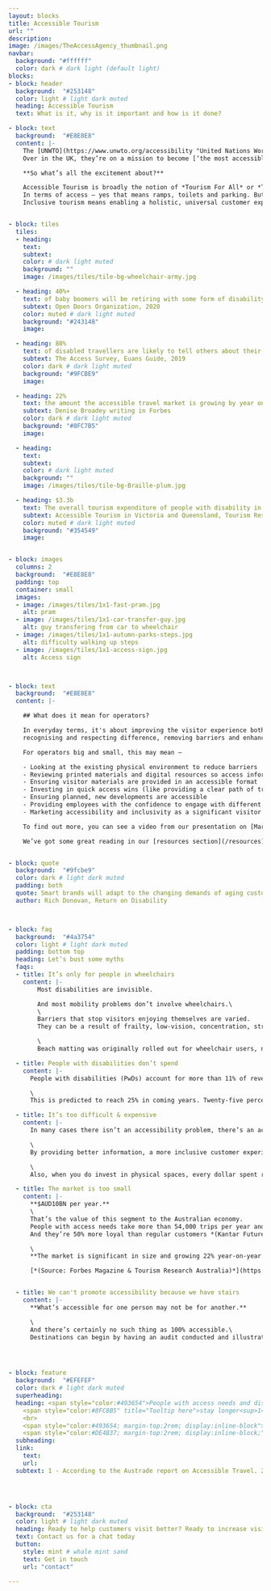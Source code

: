 ```yaml
---
layout: blocks
title: Accessible Tourism
url: ""
description:
image: /images/TheAccessAgency_thumbnail.png
navbar:
  background: "#ffffff"
  color: dark # dark light (default light)
blocks:
- block: header
  background:  "#253148"
  color: light # light dark muted
  heading: Accessible Tourism
  text: What is it, why is it important and how is it done?

- block: text
  background:  "#E8E8E8"
  content: |-
    The [UNWTO](https://www.unwto.org/accessibility "United Nations World Tourism Organization") have labelled it a [**‘exceptional business opportunity’**](https://www.unwto.org/accessibility "UNWTO Accessible Tourism Page"), the EU say it will [**‘boost competitiveness’**](https://single-market-economy.ec.europa.eu/sectors/tourism/offer/accessible-tourism_en "EU Enhancing Tourism") and Tourism Australia feature it heavily in their [**‘Future of Demand’**](https://www.tourism.australia.com/en/insights/consumer-research/future-of-demand.html "Tourism Australia, Future of Demand Report") report.
    Over in the UK, they’re on a mission to become [‘the most accessible destination in Europe by 2025’](https://www.visitbritain.org/tourism-sector-deal "Visit Britain, Tourism Sector Deal")‘.

    **So what’s all the excitement about?**

    Accessible Tourism is broadly the notion of *Tourism For All* or *Tourism Without Barriers*. The principle is that tourism services and products should be open to everyone.
    In terms of access – yes that means ramps, toilets and parking. But it also means providing accessible information so people can make informed decisions.
    Inclusive tourism means enabling a holistic, universal customer experience, a philosophy of operating that welcomes everyone.


- block: tiles
  tiles:
  - heading:
    text:
    subtext:
    color: # dark light muted
    background: ""
    image: /images/tiles/tile-bg-wheelchair-army.jpg

  - heading: 40%+
    text: of baby boomers will be retiring with some form of disability
    subtext: Open Doors Organization, 2020
    color: muted # dark light muted
    background: "#243148"
    image:

  - heading: 80%
    text: of disabled travellers are likely to tell others about their experiences
    subtext: The Access Survey, Euans Guide, 2019
    color: dark # dark light muted
    background: "#9FCBE9"
    image:

  - heading: 22%
    text: the amount the accessible travel market is growing by year on year
    subtext: Denise Broadey writing in Forbes
    color: dark # dark light muted
    background: "#8FC7B5"
    image:

  - heading:
    text:
    subtext:
    color: # dark light muted
    background: ""
    image: /images/tiles/tile-bg-Braille-plum.jpg

  - heading: $3.3b
    text: The overall tourism expenditure of people with disability in Australia
    subtext: Accessible Tourism in Victoria and Queensland, Tourism Research Australia, National Visitor Survey, 2018.
    color: muted # dark light muted
    background: "#354549"
    image:


- block: images
  columns: 2
  background:  "#E8E8E8"
  padding: top
  container: small
  images:
  - image: /images/tiles/1x1-fast-pram.jpg
    alt: pram
  - image: /images/tiles/1x1-car-transfer-guy.jpg
    alt: guy transfering from car to wheelchair
  - image: /images/tiles/1x1-autumn-parks-steps.jpg
    alt: difficulty walking up steps
  - image: /images/tiles/1x1-access-sign.jpg
    alt: Access sign



- block: text
  background:  "#E8E8E8"
  content: |-

    ## What does it mean for operators?

    In everyday terms, it's about improving the visitor experience both online and in-person -
    recognising and respecting difference, removing barriers and enhancing independence and dignity.   

    For operators big and small, this may mean –

    - Looking at the existing physical environment to reduce barriers
    - Reviewing printed materials and digital resources so access information is provided
    - Ensuring visitor materials are provided in an accessible format
    - Investing in quick access wins (like providing a clear path of travel)
    - Ensuring planned, new developments are accessible
    - Providing employees with the confidence to engage with different and disabled visitors
    - Marketing accessibility and inclusivity as a significant visitor benefit

    To find out more, you can see a video from our presentation on [Marketing Accessibility](/resources).

    We’ve got some great reading in our [resources section](/resources).


- block: quote
  background:  "#9fcbe9"
  color: dark # light dark muted
  padding: both
  quote: Smart brands will adapt to the changing demands of aging customers, the wealthiest demographic in human history.
  author: Rich Donovan, Return on Disability



- block: faq
  background:  "#4a3754"
  color: light # light dark muted
  padding: bottom top
  heading: Let’s bust some myths
  faqs:
  - title: It’s only for people in wheelchairs
    content: |-
        Most disabilities are invisible.

        And most mobility problems don’t involve wheelchairs.\
        \
        Barriers that stop visitors enjoying themselves are varied.
        They can be a result of frailty, low-vision, concentration, strength, hearing-loss, even mood.

        \
        Beach matting was originally rolled out for wheelchair users, now everyone uses it as a way to get onto the beach. Accessibility features usually come to benefit everyone.

  - title: People with disabilities don’t spend
    content: |-
      People with disabilities (PwDs) account for more than 11% of revenue in the travel sector  [*(Source: Tourism Research Australia )*](https://www.tra.gov.au/Archive-TRA-Old-site/Research/View-all-publications/All-Publications/Destination-Visitor-Survey-results/Strategic-regional-research-reports/accessible-tourism-victoria-queensland).

      \
      This is predicted to reach 25% in coming years. Twenty-five percent.

  - title: It’s too difficult & expensive
    content: |-
      In many cases there isn’t an accessibility problem, there’s an access information problem.

      \
      By providing better information, a more inclusive customer experience and some access adjustments, destinations can make customers with disabilities feel welcomed and valued.

      \
      Also, when you do invest in physical spaces, every dollar spent returns $30 when investing in Universal Design [*(Source: City Of Melboune)*](https://www.google.com/url?sa=t&rct=j&q=&esrc=s&source=web&cd=&ved=2ahUKEwji6Znh9v37AhUvsVYBHajfDBsQFnoECBMQAQ&url=https%3A%2F%2Fwww.melbourne.vic.gov.au%2Fsitecollectiondocuments%2Fgood-access-good-business-infograph.doc&usg=AOvVaw2H4oZjWhTvvClDGHXf7nNt).

  - title: The market is too small
    content: |-
      **$AUD10BN per year.**
      \
      That’s the value of this segment to the Australian economy.
      People with access needs take more than 54,000 trips per year and stay longer than able-bodied travellers.
      And they’re 50% more loyal than regular customers *(Kantar Futures)*.

      \
      **The market is significant in size and growing 22% year-on-year.**

      [*(Source: Forbes Magazine & Tourism Research Australia)*](https://www.tra.gov.au/Archive-TRA-Old-site/Research/View-all-publications/All-Publications/Destination-Visitor-Survey-results/Strategic-regional-research-reports/accessible-tourism-victoria-queensland)


  - title: We can't promote accessibility because we have stairs
    content: |-
      **What’s accessible for one person may not be for another.**

      \
      And there’s certainly no such thing as 100% accessible.\
      Destinations can begin by having an audit conducted and illustrating what they have in place – allowing visitors to decide for themselves if it’s ‘accessible’.




- block: feature
  background:  "#EFEFEF"
  color: dark # light dark muted
  superheading:
  heading: <span style="color:#493654">People with access needs and disabilities</span>
    <span style="color:#8FC8B5" title="Tooltip here">stay longer<sup>1</sup></span><span style="color:#493654">,</span> <span style="color:#1d2838">travel with more people<sup>2</sup></span> <span style="color:#493654">and they’re <span style="color:#9FCBE9">very loyal<sup>3</sup>.</span>
    <br>
    <span style="color:#493654; margin-top:2rem; display:inline-block">In short, they’re</span> <span style="color:#7A6730">fantastic customers.</span><br>
    <span style="color:#DE4B37; margin-top:2rem; display:inline-block;">But they’re not getting what they need to travel well.</span>
  subheading:
  link:
    text:
    url:
  subtext: 1 - According to the Austrade report on Accessible Travel. 2 - People with access need travel with family members, friends and sometimes support workers. Travel parties consist of an average 3.2 people. 3 – Once disabled travellers something they like that suits their needs, they return. They're 50% more loyal according to Kantar Futures.  




- block: cta
  background:  "#253148"
  color: light # light dark muted
  heading: Ready to help customers visit better? Ready to increase visitation with better access?
  text: Contact us for a chat today
  button:
    style: mint # whale mint sand
    text: Get in touch
    url: "contact"

---
```

